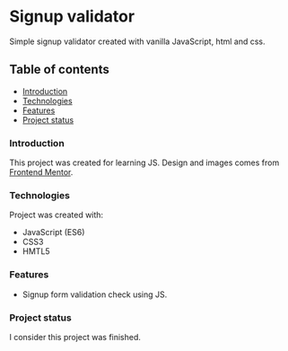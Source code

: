 # Signup validator

Simple signup validator created with vanilla JavaScript, html and css.

## Table of contents

- [Introduction](#introduction)
- [Technologies](#technologies)
- [Features](#features)
- [Project status](#project-status)

### Introduction

This project was created for learning JS. Design and images comes from [Frontend Mentor](https://www.frontendmentor.io).

### Technologies

Project was created with:

- JavaScript (ES6)
- CSS3
- HMTL5

### Features

- Signup form validation check using JS.

### Project status

I consider this project was finished.
